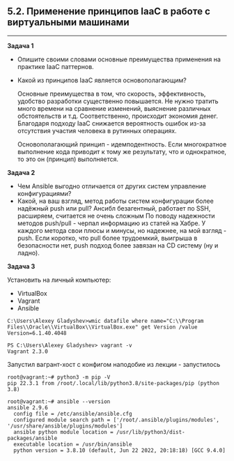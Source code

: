 ## 5.2. Применение принципов IaaC в работе с виртуальными машинами ##  
---
**Задача 1**  

- Опишите своими словами основные преимущества применения на практике IaaC паттернов.  
- Какой из принципов IaaC является основополагающим?  

    Основные преимущества в том, что скорость, эффективность, удобство разработки существенно повышается. Не нужно тратить много времени на сравнение изменений, выяснение различных обстоятельств и т.д. Соответственно, происходит экономия денег.
Благодаря подходу IaaC снижается вероятность ошибок из-за отсутствия участия человека в рутинных операциях.

    Основополагающий принцип - идемподентность. Если многократное выполнение кода приводит к тому же результату, что и однократное, то это он (принцип) выполняется.


**Задача 2**  

- Чем Ansible выгодно отличается от других систем управление конфигурациями?
- Какой, на ваш взгляд, метод работы систем конфигурации более надёжный push или pull?
Ансибл безагентный, работает по SSH, расширяем, считается не очень сложным
По поводу надежности методов push/pull - черпал информацию из статей на Хабре. У каждого метода свои плюсы и минусы, но надежнее, на мой взгляд - push.
Если коротко, что pull более трудоемкий, выигрыша в безопасности нет, push подход более завязан на CD систему (ну и ладно). 


**Задача 3**  

Установить на личный компьютер:  
- VirtualBox
- Vagrant
- Ansible

```
C:\Users\Alexey Gladyshev>wmic datafile where name="C:\\Program Files\\Oracle\\VirtualBox\\VirtualBox.exe" get Version /value
Version=6.1.40.4048
```

```
PS C:\Users\Alexey Gladyshev> vagrant -v
Vagrant 2.3.0
```
Запустил вагрант-хост с конфигом наподобие из лекции - запустилось  
```
root@vagrant:~# python3 -m pip -V
pip 22.3.1 from /root/.local/lib/python3.8/site-packages/pip (python 3.8)
```

```
root@vagrant:~# ansible --version
ansible 2.9.6
  config file = /etc/ansible/ansible.cfg
  configured module search path = ['/root/.ansible/plugins/modules', '/usr/share/ansible/plugins/modules']
  ansible python module location = /usr/lib/python3/dist-packages/ansible
  executable location = /usr/bin/ansible
  python version = 3.8.10 (default, Jun 22 2022, 20:18:18) [GCC 9.4.0]
```
